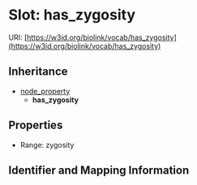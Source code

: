 # Slot: has_zygosity

URI: [https://w3id.org/biolink/vocab/has_zygosity](https://w3id.org/biolink/vocab/has_zygosity)




## Inheritance

* [node_property](node_property.md)
    * **has_zygosity**



## Properties

 * Range: zygosity



## Identifier and Mapping Information





